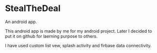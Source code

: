 # StealTheDeal
An android app.

This android app is made by me for my android project. Later I decided to put it on github for laerning purpose to others.

I have used custom list vew, splash activity and firbase data connectivity.
